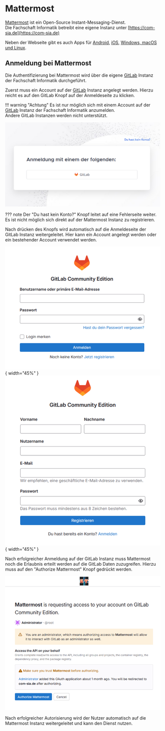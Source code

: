 # Mattermost

[Mattermost](https://mattermost.com/) ist ein Open-Source Instant-Messaging-Dienst.  
Die Fachschaft Informatik betreibt eine eigene Instanz unter [https://com-sia.de](https://com-sia.de)

Neben der Webseite gibt es auch Apps für [Android](https://play.google.com/store/apps/details?id=com.mattermost.rn), [iOS](https://apps.apple.com/us/app/mattermost/id1257222717), [Windows, macOS und Linux](https://mattermost.com/download/#desktop).

## Anmeldung bei Mattermost

Die Authentifizierung bei Mattermost wird über die eigene [GitLab](../gitlab) Instanz der Fachschaft Informatik durchgeführt.

Zuerst muss ein Account auf der [GitLab](../gitlab) Instanz angelegt werden. Hierzu reicht es auf den GitLab Knopf auf der Anmeldeseite zu klicken.

!!! warning "Achtung"
	Es ist nur möglich sich mit einem Account auf der [GitLab](../gitlab) Instanz der Fachschaft Informatik anzumelden.    
	Andere GitLab Instanzen werden nicht unterstützt.


![Mattermost Anmeldeseite](../images/mattermost-login-field.png)

??? note
	Der "Du hast kein Konto?" Knopf leitet auf eine Fehlerseite weiter.     
	Es ist nicht möglich sich direkt auf der Mattermost Instanz zu registrieren.

Nach drücken des Knopfs wird automatisch auf die Anmeldeseite der GitLab Instanz weitergeleitet. Hier kann ein Account angelegt werden oder ein bestehender Account verwendet werden.

<!--<figure markdown="span">-->
![GitLab Anmeldeseite](../images/gitlab-login-field.png){ width="45%" }
![GitLab Registrierungsseite](../images/gitlab-register-field.png){ width="45%" }
<!--</figure>-->
Nach erfolgreicher Anmeldung auf der GitLab Instanz muss Mattermost noch die Erlaubnis erteilt werden auf die GitLab Daten zuzugreifen. Hierzu muss auf den "Authorize Mattermost" Knopf gedrückt werden.

![Mattermost Autorisierung](../images/mattermost-gitlab-authorize.png)

Nach erfolgreicher Autorisierung wird der Nutzer automatisch auf die Mattermost Instanz weitergeleitet und kann den Dienst nutzen.

<!--## Einen Raum erstellen

## Einem Raum beitreten

## Eine Gruppe erstellen-->